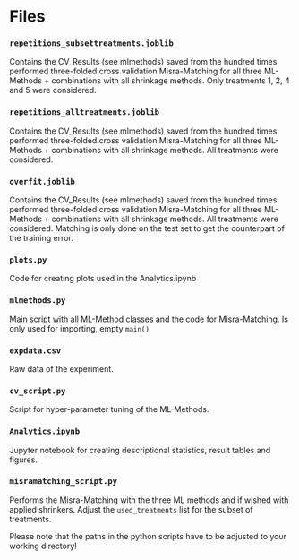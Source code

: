 # Files
### `repetitions_subsettreatments.joblib`
Contains the CV_Results (see mlmethods) saved from the hundred times performed three-folded cross validation Misra-Matching for all three ML-Methods + combinations with all shrinkage methods. Only treatments 1, 2, 4 and 5 were considered.

### `repetitions_alltreatments.joblib`
Contains the CV_Results (see mlmethods) saved from the hundred times performed three-folded cross validation Misra-Matching for all three ML-Methods + combinations with all shrinkage methods. All treatments were considered.

### `overfit.joblib`
Contains the CV_Results (see mlmethods) saved from the hundred times performed three-folded cross validation Misra-Matching for all three ML-Methods + combinations with all shrinkage methods. All treatments were considered. Matching is only done on the test set to get the counterpart of the training error.

### `plots.py`
Code for creating plots used in the Analytics.ipynb

### `mlmethods.py`
Main script with all ML-Method classes and the code for Misra-Matching. Is only used for importing, empty `main()`

### `expdata.csv`
Raw data of the experiment.

### `cv_script.py`
Script for hyper-parameter tuning of the ML-Methods.

### `Analytics.ipynb`
Jupyter notebook for creating descriptional statistics, result tables and figures.

### `misramatching_script.py`
Performs the Misra-Matching with the three ML methods and if wished with applied shrinkers. Adjust the `used_treatments` list for the subset of treatments.

Please note that the paths in the python scripts have to be adjusted to your working directory! 
